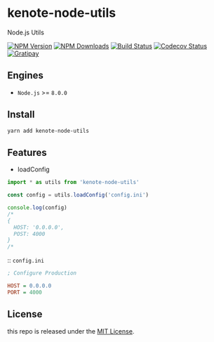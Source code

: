# kenote-node-utils

Node.js Utils

[![NPM Version][npm-image]][npm-url]
[![NPM Downloads][downloads-image]][downloads-url]
[![Build Status][travis-image]][travis-url]
[![Codecov Status][codecov-image]][codecov-url]
[![Gratipay][licensed-image]][licensed-url]

[npm-image]: https://img.shields.io/npm/v/kenote-node-utils.svg
[npm-url]: https://www.npmjs.org/package/kenote-node-utils
[downloads-image]: https://img.shields.io/npm/dm/kenote-node-utils.svg
[downloads-url]: https://npmjs.org/package/kenote-node-utils
[travis-image]: https://api.travis-ci.com/kenote/kenote-node-utils.svg?branch=master
[travis-url]: https://travis-ci.com/kenote/kenote-node-utils
[codecov-image]: https://img.shields.io/codecov/c/github/kenote/kenote-node-utils/master.svg
[codecov-url]:   https://codecov.io/github/kenote/kenote-node-utils?branch=master
[licensed-image]: https://img.shields.io/badge/license-MIT-blue.svg
[licensed-url]: https://github.com/kenote/kenote-node-utils/blob/master/LICENSE

## Engines

- `Node.js` >= `8.0.0`

## Install

```bash
yarn add kenote-node-utils
```

## Features

- loadConfig

```js
import * as utils from 'kenote-node-utils'

const config = utils.loadConfig('config.ini')

console.log(config)
/*
{
  HOST: '0.0.0.0',
  POST: 4000
}
/*
```

:: `config.ini`

```ini
; Configure Production

HOST = 0.0.0.0
PORT = 4000
```

## License

this repo is released under the [MIT License](https://github.com/kenote/kenote-node-utils/blob/master/LICENSE).
